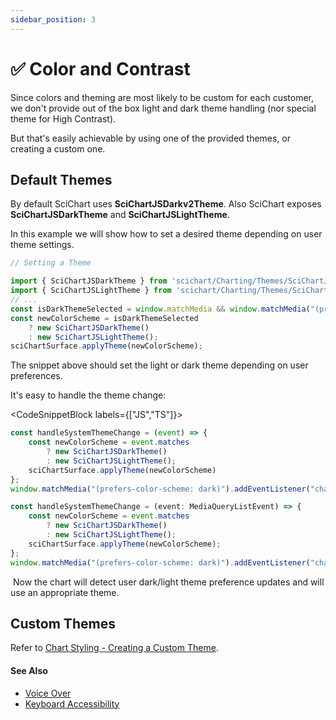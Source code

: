 ```yaml
---
sidebar_position: 3
---
```


# ✅ Color and Contrast

Since colors and theming are most likely to be custom for each customer, we don't provide out of the box light and dark theme handling (nor special theme for High Contrast).

But that's easily achievable by using one of the provided themes, or creating a custom one.

Default Themes
--------------

By default SciChart uses **SciChartJSDarkv2Theme**. Also SciChart exposes **SciChartJSDarkTheme** and **SciChartJSLightTheme**.

In this example we will show how to set a desired theme depending on user theme settings.

```ts
// Setting a Theme

import { SciChartJSDarkTheme } from 'scichart/Charting/Themes/SciChartJSDarkTheme';
import { SciChartJSLightTheme } from 'scichart/Charting/Themes/SciChartJSLightTheme';
// ...
const isDarkThemeSelected = window.matchMedia && window.matchMedia("(prefers-color-scheme: dark)").matches;
const newColorScheme = isDarkThemeSelected
    ? new SciChartJSDarkTheme() 
    : new SciChartJSLightTheme();
sciChartSurface.applyTheme(newColorScheme);
```

The snippet above should set the light or dark theme depending on user preferences.

It's easy to handle the theme change:

<CodeSnippetBlock labels={["JS","TS"]}>
```ts 
const handleSystemThemeChange = (event) => {
    const newColorScheme = event.matches 
        ? new SciChartJSDarkTheme() 
        : new SciChartJSLightTheme();
    sciChartSurface.applyTheme(newColorScheme)
};
window.matchMedia("(prefers-color-scheme: dark)").addEventListener("change", handleSystemThemeChange);
```
```ts
const handleSystemThemeChange = (event: MediaQueryListEvent) => {
    const newColorScheme = event.matches
        ? new SciChartJSDarkTheme()
        : new SciChartJSLightTheme();
    sciChartSurface.applyTheme(newColorScheme);
};
window.matchMedia("(prefers-color-scheme: dark)").addEventListener("change", handleSystemThemeChange);
```
</CodeSnippetBlock>

 Now the chart will detect user dark/light theme preference updates and will use an appropriate theme.

Custom Themes
-------------

Refer to [Chart Styling - Creating a Custom Theme](/docs/2d-charts/styling-and-theming/creating-custom-theme/index.md).

#### See Also

- [Voice Over](/docs/2d-charts/accessibility/voice-over/index.md)
- [Keyboard Accessibility](/docs/2d-charts/accessibility/keyboard-accessibility/index.md)